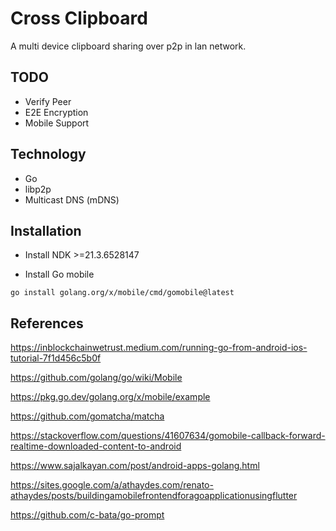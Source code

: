 # Cross Clipboard

A multi device clipboard sharing over p2p in lan network.

## TODO

- Verify Peer
- E2E Encryption
- Mobile Support

## Technology

- Go
- libp2p
- Multicast DNS (mDNS)

## Installation

- Install NDK >=21.3.6528147

- Install Go mobile

```shell
go install golang.org/x/mobile/cmd/gomobile@latest
```

## References

<https://inblockchainwetrust.medium.com/running-go-from-android-ios-tutorial-7f1d456c5b0f>

<https://github.com/golang/go/wiki/Mobile>

<https://pkg.go.dev/golang.org/x/mobile/example>

<https://github.com/gomatcha/matcha>

<https://stackoverflow.com/questions/41607634/gomobile-callback-forward-realtime-downloaded-content-to-android>

<https://www.sajalkayan.com/post/android-apps-golang.html>

<https://sites.google.com/a/athaydes.com/renato-athaydes/posts/buildingamobilefrontendforagoapplicationusingflutter>

<https://github.com/c-bata/go-prompt>
